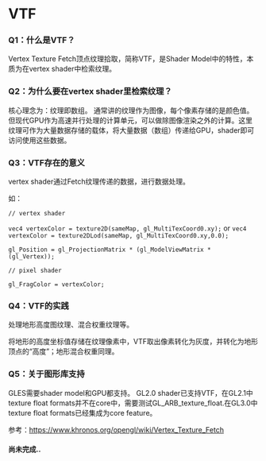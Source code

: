 # VTF

### Q1：什么是VTF？

Vertex Texture Fetch顶点纹理拾取，简称VTF，是Shader Model中的特性，本质为在vertex shader中检索纹理。

### Q2：为什么要在vertex shader里检索纹理？

核心理念为：纹理即数组。
通常讲的纹理作为图像，每个像素存储的是颜色值。但现代GPU作为高速并行处理的计算单元，可以做除图像渲染之外的计算。这里纹理可作为大量数据存储的载体，将大量数据（数组）传递给GPU，shader即可访问使用这些数据。

### Q3：VTF存在的意义

vertex shader通过Fetch纹理传递的数据，进行数据处理。

如：

`// vertex shader`

`vec4 vertexColor = texture2D(sameMap, gl_MultiTexCoord0.xy);`
or
`vec4 vertexColor = texture2DLod(sameMap, gl_MultiTexCoord0.xy,0.0);`

`gl_Position = gl_ProjectionMatrix * (gl_ModelViewMatrix * (gl_Vertex));`


`// pixel shader`

`gl_FragColor = vertexColor;` 

### Q4：VTF的实践

处理地形高度图纹理、混合权重纹理等。

将地形的高度坐标值存储在纹理像素中，VTF取出像素转化为灰度，并转化为地形顶点的“高度”；地形混合权重同理。

### Q5：关于图形库支持

GLES需要shader model和GPU都支持。
GL2.0 shader已支持VTF，在GL2.1中texture float formats并不在core中，需要测试GL_ARB_texture_float.在GL3.0中texture float formats已经集成为core feature。


参考：https://www.khronos.org/opengl/wiki/Vertex_Texture_Fetch

#### 尚未完成..

